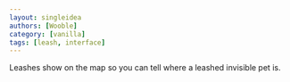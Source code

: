 ```yaml
---
layout: singleidea
authors: [Wooble]
category: [vanilla]
tags: [leash, interface]
---
```

Leashes show on the map so you can tell where a leashed invisible pet is.
